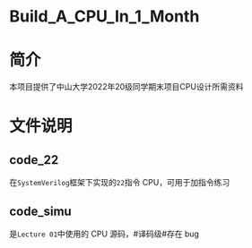 # Build_A_CPU_In_1_Month
# 简介
本项目提供了中山大学2022年20级同学期末项目CPU设计所需资料
# 文件说明
## code_22
在`SystemVerilog`框架下实现的`22`指令 CPU，可用于加指令练习
## code_simu
是`Lecture 01`中使用的 CPU 源码，#译码级#存在 bug
